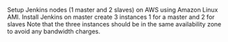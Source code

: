 Setup Jenkins nodes (1 master and 2 slaves) on AWS using Amazon Linux AMI.
Install Jenkins on master
create 3 instances 1 for a master and 2 for slaves
Note that the three instances should be in the same availability zone to avoid any bandwidth charges.
